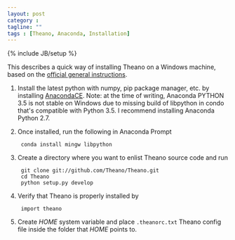 ```yaml
---
layout: post
category : 
tagline: ""
tags : [Theano, Anaconda, Installation]
---
```

{% include JB/setup %}

This describes a quick way of installing Theano on a Windows machine, based on the [official general instructions](http://deeplearning.net/software/theano/install.html).

1. Install the latest python with numpy, pip package manager, etc. by installing [AnacondaCE](https://www.continuum.io/downloads). Note: at the time of writing, Anaconda PYTHON 3.5 is not stable on Windows due to missing build of libpython in condo that's compatible with Python 3.5. I recommend installing Anaconda Python 2.7.

1. Once installed, run the following in Anaconda Prompt 

        conda install mingw libpython

1. Create a directory where you want to enlist Theano source code and run

        git clone git://github.com/Theano/Theano.git
        cd Theano
        python setup.py develop
        
1. Verify that Theano is properly installed by 
        
        import theano

1. Create $HOME$ system variable and place ```.theanorc.txt``` Theano config file inside the folder that $HOME$ points to. 
